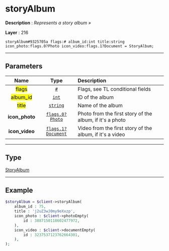 # storyAlbum

**Description** : *Represents a story album &raquo;*

**Layer** : 216

```tl
storyAlbum#9325705a flags:# album_id:int title:string icon_photo:flags.0?Photo icon_video:flags.1?Document = StoryAlbum;
```

---

## Parameters

| Name | Type | Description |
| :---: | :---: | :--- |
| <mark>flags</mark> | [`#`](type/#) | Flags, see TL conditional fields |
| <mark>album_id</mark> | [`int`](type/int) | ID of the album |
| <mark>title</mark> | [`string`](type/string) | Name of the album |
| **icon_photo** | [`flags.0?Photo`](type/Photo) | Photo from the first story of the album, if it's a photo |
| **icon_video** | [`flags.1?Document`](type/Document) | Video from the first story of the album, if it's a video |

---

## Type

[StoryAlbum](type/StoryAlbum)

---

## Example

```php
$storyAlbum = $client->storyAlbum(
	album_id : 75,
	title : 'j2uZ3wJ0my9eXxzp',
	icon_photo : $client->photoEmpty(
		id : 3887150118602477972,
	),
	icon_video : $client->documentEmpty(
		id : 3237537123762664301,
	),
);
```
